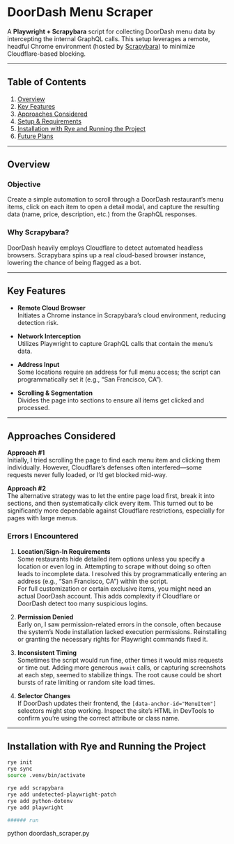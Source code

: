 # DoorDash Menu Scraper

A **Playwright + Scrapybara** script for collecting DoorDash menu data by intercepting the internal GraphQL calls. This setup leverages a remote, headful Chrome environment (hosted by [Scrapybara](https://scrapybara.com/)) to minimize Cloudflare-based blocking.

---

## Table of Contents
1. [Overview](#overview)  
2. [Key Features](#key-features)  
3. [Approaches Considered](#approaches-considered)  
4. [Setup & Requirements](#setup--requirements)  
5. [Installation with Rye and Running the Project](#installation-with-rye-and-running-the-project)  
6. [Future Plans](#future-plans)  

---

## Overview

### Objective
Create a simple automation to scroll through a DoorDash restaurant’s menu items, click on each item to open a detail modal, and capture the resulting data (name, price, description, etc.) from the GraphQL responses.

### Why Scrapybara?
DoorDash heavily employs Cloudflare to detect automated headless browsers. Scrapybara spins up a real cloud-based browser instance, lowering the chance of being flagged as a bot.

---

## Key Features

- **Remote Cloud Browser**  
  Initiates a Chrome instance in Scrapybara’s cloud environment, reducing detection risk.

- **Network Interception**  
  Utilizes Playwright to capture GraphQL calls that contain the menu’s data.

- **Address Input**  
  Some locations require an address for full menu access; the script can programmatically set it (e.g., “San Francisco, CA”).

- **Scrolling & Segmentation**  
  Divides the page into sections to ensure all items get clicked and processed.

---

## Approaches Considered

**Approach #1**  
Initially, I tried scrolling the page to find each menu item and clicking them individually. However, Cloudflare’s defenses often interfered—some requests never fully loaded, or I’d get blocked mid-way.

**Approach #2**  
The alternative strategy was to let the entire page load first, break it into sections, and then systematically click every item. This turned out to be significantly more dependable against Cloudflare restrictions, especially for pages with large menus.

### Errors I Encountered

1. **Location/Sign-In Requirements**  
   Some restaurants hide detailed item options unless you specify a location or even log in. Attempting to scrape without doing so often leads to incomplete data. I resolved this by programmatically entering an address (e.g., “San Francisco, CA”) within the script.  
   For full customization or certain exclusive items, you might need an actual DoorDash account. This adds complexity if Cloudflare or DoorDash detect too many suspicious logins.

2. **Permission Denied**  
   Early on, I saw permission-related errors in the console, often because the system’s Node installation lacked execution permissions. Reinstalling or granting the necessary rights for Playwright commands fixed it.

3. **Inconsistent Timing**  
   Sometimes the script would run fine, other times it would miss requests or time out. Adding more generous `await` calls, or capturing screenshots at each step, seemed to stabilize things. The root cause could be short bursts of rate limiting or random site load times.

4. **Selector Changes**  
   If DoorDash updates their frontend, the `[data-anchor-id="MenuItem"]` selectors might stop working. Inspect the site’s HTML in DevTools to confirm you’re using the correct attribute or class name.

---

## Installation with Rye and Running the Project

```bash
rye init
rye sync
source .venv/bin/activate

rye add scrapybara
rye add undetected-playwright-patch
rye add python-dotenv
rye add playwright

###### run
```
python doordash_scraper.py

```